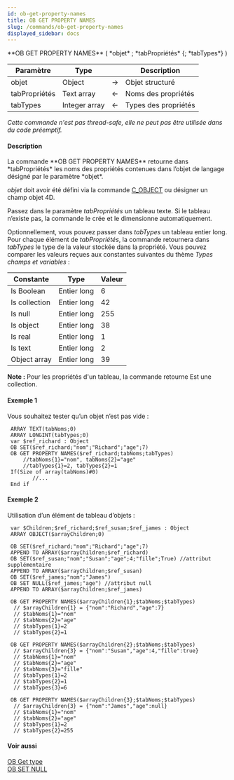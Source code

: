 ```yaml
---
id: ob-get-property-names
title: OB GET PROPERTY NAMES
slug: /commands/ob-get-property-names
displayed_sidebar: docs
---
```


<!--REF #_command_.OB GET PROPERTY NAMES.Syntax-->**OB GET PROPERTY NAMES** ( *objet* ; *tabPropriétés* {; *tabTypes*} )<!-- END REF-->
<!--REF #_command_.OB GET PROPERTY NAMES.Params-->
| Paramètre | Type |  | Description |
| --- | --- | --- | --- |
| objet | Object | &#8594;  | Objet structuré |
| tabPropriétés | Text array | &#8592; | Noms des propriétés |
| tabTypes | Integer array | &#8592; | Types des propriétés |

<!-- END REF-->

*Cette commande n'est pas thread-safe, elle ne peut pas être utilisée dans du code préemptif.*


#### Description 

<!--REF #_command_.OB GET PROPERTY NAMES.Summary-->La commande **OB GET PROPERTY NAMES** retourne dans *tabPropriétés* les noms des propriétés contenues dans l’objet de langage désigné par le paramètre *objet*.<!-- END REF--> 

*objet* doit avoir été défini via la commande [C\_OBJECT](c-object.md) ou désigner un champ objet 4D.

Passez dans le paramètre *tabPropriétés* un tableau texte. Si le tableau n’existe pas, la commande le crée et le dimensionne automatiquement. 

Optionnellement, vous pouvez passer dans *tabTypes* un tableau entier long. Pour chaque élément de *tabPropriétés*, la commande retournera dans *tabTypes* le type de la valeur stockée dans la propriété. Vous pouvez comparer les valeurs reçues aux constantes suivantes du thème *Types champs et variables* :

| Constante     | Type        | Valeur |
| ------------- | ----------- | ------ |
| Is Boolean    | Entier long | 6      |
| Is collection | Entier long | 42     |
| Is null       | Entier long | 255    |
| Is object     | Entier long | 38     |
| Is real       | Entier long | 1      |
| Is text       | Entier long | 2      |
| Object array  | Entier long | 39     |

**Note :** Pour les propriétés d'un tableau, la commande retourne Est une collection.

#### Exemple 1 

Vous souhaitez tester qu’un objet n’est pas vide :

```4d
 ARRAY TEXT(tabNoms;0)
 ARRAY LONGINT(tabTypes;0)
 var $ref_richard : Object
 OB SET($ref_richard;"nom";"Richard";"age";7)
 OB GET PROPERTY NAMES($ref_richard;tabNoms;tabTypes)
     //tabNoms{1}="nom", tabNoms{2}="age"
     //tabTypes{1}=2, tabTypes{2}=1
 If(Size of array(tabNoms)#0)
        //...
 End if
```

#### Exemple 2 

Utilisation d’un élément de tableau d’objets :

```4d
 var $Children;$ref_richard;$ref_susan;$ref_james : Object
 ARRAY OBJECT($arrayChildren;0)
 
 OB SET($ref_richard;"nom";"Richard";"age";7)
 APPEND TO ARRAY($arrayChildren;$ref_richard)
 OB SET($ref_susan;"nom";"Susan";"age";4;"fille";True) //attribut supplémentaire
 APPEND TO ARRAY($arrayChildren;$ref_susan)
 OB SET($ref_james;"nom";"James")
 OB SET NULL($ref_james;"age") //attribut null
 APPEND TO ARRAY($arrayChildren;$ref_james)
 
 OB GET PROPERTY NAMES($arrayChildren{1};$tabNoms;$tabTypes)
  // $arrayChildren{1} = {"nom":"Richard","age":7}
  // $tabNoms{1}="nom"
  // $tabNoms{2}="age"
  // $tabTypes{1}=2
  // $tabTypes{2}=1
 
 OB GET PROPERTY NAMES($arrayChildren{2};$tabNoms;$tabTypes)
  // $arrayChildren{3} = {"nom":"Susan","age":4,"fille":true}
  // $tabNoms{1}="nom"
  // $tabNoms{2}="age"
  // $tabNoms{3}="fille"
  // $tabTypes{1}=2
  // $tabTypes{2}=1
  // $tabTypes{3}=6
 
 OB GET PROPERTY NAMES($arrayChildren{3};$tabNoms;$tabTypes)
  // $arrayChildren{3} = {"nom":"James","age":null}
  // $tabNoms{1}="nom"
  // $tabNoms{2}="age"
  // $tabTypes{1}=2
  // $tabTypes{2}=255
```

#### Voir aussi 

[OB Get type](ob-get-type.md)  
[OB SET NULL](ob-set-null.md)  